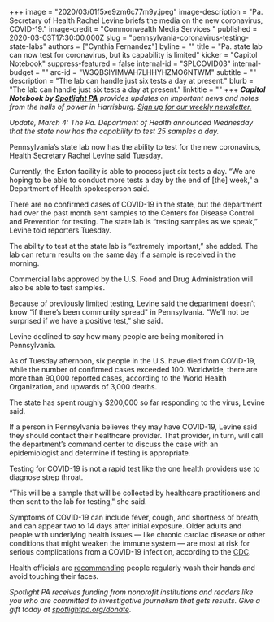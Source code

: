 +++
image = "2020/03/01f5xe9zm6c77m9y.jpeg"
image-description = "Pa. Secretary of Health Rachel Levine briefs the media on the new coronavirus, COVID-19."
image-credit = "Commonwealth Media Services "
published = 2020-03-03T17:30:00.000Z
slug = "pennsylvania-coronavirus-testing-state-labs"
authors = ["Cynthia Fernandez"]
byline = ""
title = "Pa. state lab can now test for coronavirus, but its capability is limited"
kicker = "Capitol Notebook"
suppress-featured = false
internal-id = "SPLCOVID03"
internal-budget = ""
arc-id = "W3QBSIYIMVAH7LHHYHZMO6NTWM"
subtitle = ""
description = "The lab can handle just six tests a day at present."
blurb = "The lab can handle just six tests a day at present."
linktitle = ""
+++
<i><b>Capitol Notebook by </b></i><a href="https://www.spotlightpa.org/"><i><b>Spotlight PA</b></i></a><i> provides updates on important news and notes from the halls of power in Harrisburg. </i><a href="https://www.spotlightpa.org/newsletters"><i>Sign up for our weekly newsletter.</i></a>

*Update, March 4: The Pa. Department of Health announced Wednesday that the state now has the capability to test 25 samples a day.*

Pennsylvania’s state lab now has the ability to test for the new coronavirus, Health Secretary Rachel Levine said Tuesday.

Currently, the Exton facility is able to process just six tests a day. “We are hoping to be able to conduct more tests a day by the end of \[the] week," a Department of Health spokesperson said. 

There are no confirmed cases of COVID-19 in the state, but the department had over the past month sent samples to the Centers for Disease Control and Prevention for testing. The state lab is “testing samples as we speak,” Levine told reporters Tuesday.

The ability to test at the state lab is “extremely important,” she added. The lab can return results on the same day if a sample is received in the morning.

Commercial labs approved by the U.S. Food and Drug Administration will also be able to test samples.

Because of previously limited testing, Levine said the department doesn’t know “if there’s been community spread" in Pennsylvania. “We’ll not be surprised if we have a positive test,” she said.

Levine declined to say how many people are being monitored in Pennsylvania.

<script src="https://www.spotlightpa.org/embed.js" async></script><div data-spl-embed-version="1" data-spl-src="https://www.spotlightpa.org/embeds/newsletter/"></div>

As of Tuesday afternoon, six people in the U.S. have died from COVID-19, while the number of confirmed cases exceeded 100. Worldwide, there are more than 90,000 reported cases, according to the World Health Organization, and upwards of 3,000 deaths.

The state has spent roughly $200,000 so far responding to the virus, Levine said.

If a person in Pennsylvania believes they may have COVID-19, Levine said they should contact their healthcare provider. That provider, in turn, will call the department’s command center to discuss the case with an epidemiologist and determine if testing is appropriate.

Testing for COVID-19 is not a rapid test like the one health providers use to diagnose strep throat.

“This will be a sample that will be collected by healthcare practitioners and then sent to the lab for testing," she said.

Symptoms of COVID-19 can include fever, cough, and shortness of breath, and can appear two to 14 days after initial exposure. Older adults and people with underlying health issues — like chronic cardiac disease or other conditions that might weaken the immune system — are most at risk for serious complications from a COVID-19 infection, according to the <a href="https://slack-redir.net/link?url=https%3A%2F%2Fwww.cdc.gov%2Fmedia%2Freleases%2F2020%2Ft0229-COVID-19-update.html">CDC</a>.

Health officials are <a href="https://www.inquirer.com/health/face-masks-hand-washing-coronavirus-protection-20200302.html" target="_blank">recommending</a> people regularly wash their hands and avoid touching their faces.

<i>Spotlight PA receives funding from nonprofit institutions and readers like you who are committed to investigative journalism that gets results. Give a gift today at </i><a href="https://www.spotlightpa.org/donate"><i>spotlightpa.org/donate</i></a><i>.</i>